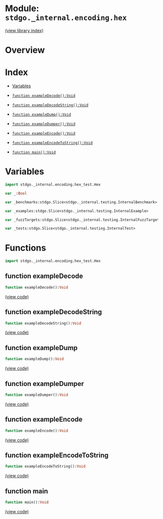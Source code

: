 # Module: `stdgo._internal.encoding.hex`

[(view library index)](../../../stdgo.md)


# Overview


# Index


- [Variables](<#variables>)

- [`function exampleDecode():Void`](<#function-exampledecode>)

- [`function exampleDecodeString():Void`](<#function-exampledecodestring>)

- [`function exampleDump():Void`](<#function-exampledump>)

- [`function exampleDumper():Void`](<#function-exampledumper>)

- [`function exampleEncode():Void`](<#function-exampleencode>)

- [`function exampleEncodeToString():Void`](<#function-exampleencodetostring>)

- [`function main():Void`](<#function-main>)

# Variables


```haxe
import stdgo._internal.encoding.hex_test.Hex
```


```haxe
var _:Bool
```


```haxe
var _benchmarks:stdgo.Slice<stdgo._internal.testing.InternalBenchmark>
```


```haxe
var _examples:stdgo.Slice<stdgo._internal.testing.InternalExample>
```


```haxe
var _fuzzTargets:stdgo.Slice<stdgo._internal.testing.InternalFuzzTarget>
```


```haxe
var _tests:stdgo.Slice<stdgo._internal.testing.InternalTest>
```


# Functions


```haxe
import stdgo._internal.encoding.hex_test.Hex
```


## function exampleDecode


```haxe
function exampleDecode():Void
```


[\(view code\)](<./Hex.hx#L9>)


## function exampleDecodeString


```haxe
function exampleDecodeString():Void
```


[\(view code\)](<./Hex.hx#L18>)


## function exampleDump


```haxe
function exampleDump():Void
```


[\(view code\)](<./Hex.hx#L26>)


## function exampleDumper


```haxe
function exampleDumper():Void
```


[\(view code\)](<./Hex.hx#L30>)


## function exampleEncode


```haxe
function exampleEncode():Void
```


[\(view code\)](<./Hex.hx#L3>)


## function exampleEncodeToString


```haxe
function exampleEncodeToString():Void
```


[\(view code\)](<./Hex.hx#L60>)


## function main


```haxe
function main():Void
```


[\(view code\)](<./Hex.hx#L21>)


